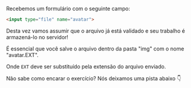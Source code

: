 Recebemos um formulário com o seguinte campo:

``` html
<input type="file" name="avatar">
```

Desta vez vamos assumir que o arquivo já está validado e seu trabalho é armazená-lo no servidor!

É essencial que você salve o arquivo dentro da pasta "img" com o nome "avatar.EXT".

Onde `EXT` deve ser substituído pela extensão do arquivo enviado.

Não sabe como encarar o exercício? Nós deixamos uma pista abaixo :point_down: